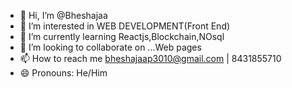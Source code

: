 - 👋 Hi, I’m @Bheshajaa
- 👀 I’m interested in WEB DEVELOPMENT(Front End)
- 🌱 I’m currently learning Reactjs,Blockchain,NOsql
- 💞️ I’m looking to collaborate on ...Web pages
- 📫 How to reach me bheshajaap3010@gmail.com | 8431855710
- 😄 Pronouns: He/Him

<!---
Bheshajaa/Bheshajaa is a ✨ special ✨ repository because its `README.md` (this file) appears on your GitHub profile.
You can click the Preview link to take a look at your changes.
--->
